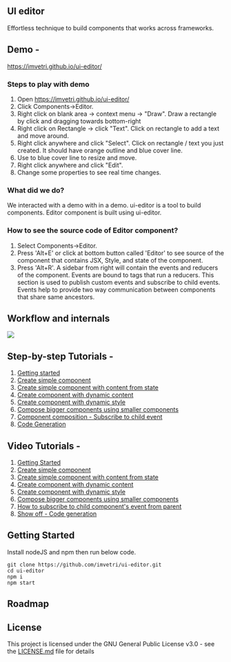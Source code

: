 ## UI editor

Effortless technique to build components that works across frameworks.


## Demo - 
https://imvetri.github.io/ui-editor/

### Steps to play with demo
1. Open https://imvetri.github.io/ui-editor/
2. Click Components->Editor. 
3. Right click on blank area -> context menu -> "Draw". Draw a rectangle by click and dragging towards bottom-right
4. Right click on Rectangle -> click "Text". Click on rectangle to add a text and move around.
5. Right click anywhere and click "Select". Click on rectangle / text you just created. It should have orange outline and blue cover line.
6. Use to blue cover line to resize and move. 
7. Right click anywhere and click "Edit".
8. Change some properties to see real time changes.

### What did we do?
We interacted with a demo with in a demo. ui-editor is a tool to build components. Editor component is built using ui-editor. 

### How to see the source code of Editor component?
1. Select Components->Editor.
2. Press 'Alt+E' or click at bottom button called 'Editor' to see source of the component that contains JSX, Style, and state of the component.
3. Press 'Alt+R'. A sidebar from right will contain the events and reducers of the component. Events are bound to tags that run a reducers. This section is used to publish custom events and subscribe to child events. Events help to provide two way communication between components that share same ancestors.


## Workflow and internals

![](https://github.com/imvetri/ui-editor/blob/master/docs/gifs/ui-editor-workflow-and-internals.3.png)


## Step-by-step Tutorials - 
1. [Getting started](https://github.com/imvetri/ui-editor/wiki/Getting-Started)
2. [Create simple component](https://github.com/imvetri/ui-editor/wiki/Create-a-simple-component)
3. [Create simple component with content from state](https://github.com/imvetri/ui-editor/wiki/Create-simple-component-with-content-from-state)
4. [Create component with dynamic content](https://github.com/imvetri/ui-editor/wiki/Create-component-with-dynamic-content)
5. [Create component with dynamic style](https://github.com/imvetri/ui-editor/wiki/Create-component-with-dynamic-style)
6. [Compose bigger components using smaller components](https://github.com/imvetri/ui-editor/wiki/Compose-bigger-components-using-smaller-components)
7. [Component composition - Subscribe to child event](https://github.com/imvetri/ui-editor/wiki/Component-composition---Subscribe-to-child-components)
8. [Code Generation](https://github.com/imvetri/ui-editor/wiki/Code-generation-to-ReactJS)

## Video Tutorials - 
1. [Getting Started](https://vimeo.com/386239335)
2. [Create simple component](https://vimeo.com/386239365)
3. [Create simple component with content from state](https://vimeo.com/386239387)
4. [Create component with dynamic content](https://vimeo.com/386239417)
5. [Create component with dynamic style](https://vimeo.com/386239443)
6. [Compose bigger components using smaller components](https://vimeo.com/386239481)
7. [How to subscribe to child component's event from parent](https://vimeo.com/386239513)
8. [Show off - Code generation](https://vimeo.com/386239546)

## Getting Started
Install nodeJS and npm then run below code.

```
git clone https://github.com/imvetri/ui-editor.git
cd ui-editor
npm i
npm start

```

## Roadmap

## License

This project is licensed under the GNU General Public License v3.0 - see the [LICENSE.md](LICENSE.md) file for details
